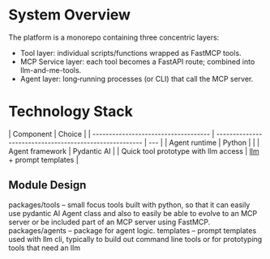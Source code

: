 # System Overview

The platform is a monorepo containing three concentric layers:

- Tool layer: individual scripts/functions wrapped as FastMCP tools.
- MCP Service layer: each tool becomes a FastAPI route; combined into llm-and-me-tools.
- Agent layer: long‑running processes (or CLI) that call the MCP server.

# Technology Stack

| Component                            | Choice                                                  |
| ------------------------------------ | ------------------------------------------------------- | --- |
| Agent runtime                        | Python                                                  |     |
| Agent framework                      | Pydantic AI                                             |
| Quick tool prototype with llm access | [llm](https://github.com/simonw/llm) + prompt templates |

## Module Design

packages/tools – small focus tools built with python, so that it can easily use pydantic AI Agent class and also to easily be able to evolve to an MCP server or be included part of an MCP server using FastMCP.
packages/agents – package for agent logic.
templates – prompt templates used with llm cli, typically to build out command line tools or for prototyping tools that need an llm
